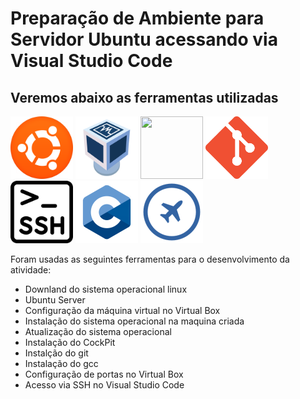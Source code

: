 # Preparação de Ambiente para Servidor Ubuntu acessando via Visual Studio Code

## Veremos abaixo as ferramentas utilizadas

<img src=logoubuntu.png width=100 height=100>
<img src=VirtualBox.png width=100 height=100>
<img src=vscode.png width=100 height=100>
<img src=Git.png width=100 height=100>
<img src=ssh.png width=100 height=100>
<img src=linguagem-C.png width=100 height=100>
<img src=cockpit.png width=100 height=100>


Foram usadas as seguintes ferramentas para o desenvolvimento da atividade:
    
- Downland do sistema operacional linux
- Ubuntu Server
- Configuração da máquina virtual no Virtual Box 
- Instalação do sistema operacional na maquina criada 
- Atualização do sistema operacional
- Instalação do CockPit
- Instalção do git
- Instalação do gcc
- Configuração de portas no Virtual Box
- Acesso via SSH no Visual Studio Code